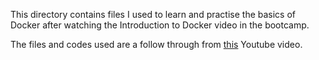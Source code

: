This directory contains files I used to learn and practise the basics of Docker after watching the Introduction to Docker video in the bootcamp.

The files and codes used are a follow through from [this](https://www.youtube.com/watch?v=pg19Z8LL06w) Youtube video.